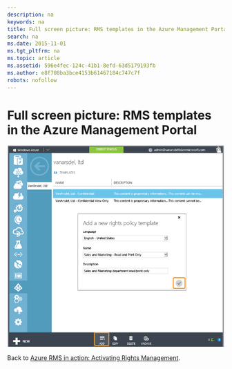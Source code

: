 ```yaml
---
description: na
keywords: na
title: Full screen picture: RMS templates in the Azure Management Portal
search: na
ms.date: 2015-11-01
ms.tgt_pltfrm: na
ms.topic: article
ms.assetid: 596e4fec-124c-41b1-8efd-63d5179193fb
ms.author: e8f708ba3bce4153b61467184c747c7f
robots: nofollow
---
```

# Full screen picture: RMS templates in the Azure Management Portal
![](../Image/AzRMS_TemplatesPortal.png)

Back to [Azure RMS in action: Activating Rights Management](http://technet.microsoft.com/library/jj585026.aspx).

